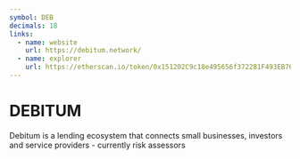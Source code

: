 ```yaml
---
symbol: DEB
decimals: 18
links:
  - name: website
    url: https://debitum.network/
  - name: explorer
    url: https://etherscan.io/token/0x151202C9c18e495656f372281F493EB7698961D5
---
```


# DEBITUM

Debitum is a lending ecosystem that connects small businesses, investors and service providers - currently risk assessors
